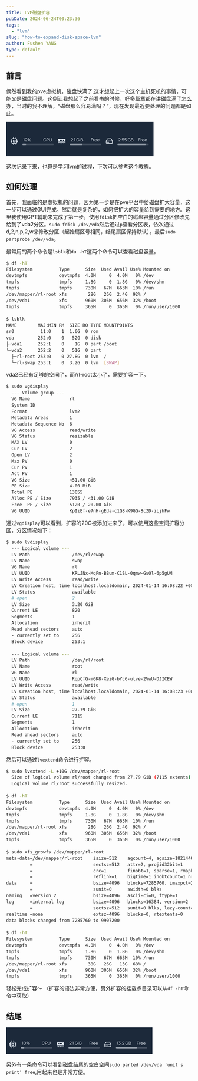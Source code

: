 ```yaml
---
title: LVM磁盘扩容
pubDate: 2024-06-24T00:23:36
tags:
  - "lvm"
slug: "how-to-expand-disk-space-lvm"
author: Fushen YANG
type: default
---
```


## 前言

偶然看到我的pve虚拟机，磁盘快满了,这才想起上一次这个主机死机的事情，可能又是磁盘问题。这倒让我想起了之前看书的时候，好多篇章都在讲磁盘满了怎么办，当时的我不理解，“磁盘那么容易满吗？”，现在发现最近要处理的问题都是如此。

![磁盘要满了](12/disk-info.png)

这次记录下来，也算是学习lvm的过程，下次可以参考这个教程。

## 如何处理

首先，我面临的是虚拟机的问题，因为第一步是在pve平台中给磁盘扩大容量，这一步可以通过GUI完成。然后就是复杂的，如何把扩大的容量给到需要的地方。这里我使用GPT辅助来完成了第一步，使用`fdisk`把空白的磁盘容量通过分区修改先给到了vda2分区。`sudo fdisk /dev/vda`然后通过`p`查看分区表，依次通过d,2,n,p,2,w来修改分区（起始扇区号相同，结尾扇区保持默认）。最后`sudo partprobe /dev/vda`。

最常用的两个命令是`lsblk`和`du -hT`这两个命令可以查看磁盘容量。

``` bash
$ df -hT
Filesystem          Type      Size  Used Avail Use% Mounted on
devtmpfs            devtmpfs  4.0M     0  4.0M   0% /dev
tmpfs               tmpfs     1.8G     0  1.8G   0% /dev/shm
tmpfs               tmpfs     730M   67M  663M  10% /run
/dev/mapper/rl-root xfs        28G   26G  2.4G  92% /
/dev/vda1           xfs       960M  305M  656M  32% /boot
tmpfs               tmpfs     365M     0  365M   0% /run/user/1000

$ lsblk
NAME        MAJ:MIN RM  SIZE RO TYPE MOUNTPOINTS
sr0          11:0    1  1.6G  0 rom
vda         252:0    0   52G  0 disk
├─vda1      252:1    0    1G  0 part /boot
└─vda2      252:2    0   51G  0 part
  ├─rl-root 253:0    0 27.8G  0 lvm  /
  └─rl-swap 253:1    0  3.2G  0 lvm  [SWAP]
```

vda2已经有足够的空间了，而/rl-root太小了，需要扩容一下。

``` bash
$ sudo vgdisplay
  --- Volume group ---
  VG Name               rl
  System ID
  Format                lvm2
  Metadata Areas        1
  Metadata Sequence No  6
  VG Access             read/write
  VG Status             resizable
  MAX LV                0
  Cur LV                2
  Open LV               2
  Max PV                0
  Cur PV                1
  Act PV                1
  VG Size               <51.00 GiB
  PE Size               4.00 MiB
  Total PE              13055
  Alloc PE / Size       7935 / <31.00 GiB
  Free  PE / Size       5120 / 20.00 GiB
  VG UUID               KpIiEf-e7nH-gEda-c1Q8-K9GQ-8cZD-iLjhFw
```

通过`vgdisplay`可以看到，扩容的20G被添加进来了，可以使用这些空间扩容分区，分区情况如下：

``` bash
$ sudo lvdisplay
  --- Logical volume ---
  LV Path                /dev/rl/swap
  LV Name                swap
  VG Name                rl
  LV UUID                KRLJNx-MqFn-BBum-C1SL-0qmw-GsOl-6p5gUM
  LV Write Access        read/write
  LV Creation host, time localhost.localdomain, 2024-01-14 16:08:22 +0800
  LV Status              available
  # open                 2
  LV Size                3.20 GiB
  Current LE             820
  Segments               1
  Allocation             inherit
  Read ahead sectors     auto
  - currently set to     256
  Block device           253:1

  --- Logical volume ---
  LV Path                /dev/rl/root
  LV Name                root
  VG Name                rl
  LV UUID                RqpCfQ-m6K8-XeiG-bYc6-ulve-2VwU-DJICEW
  LV Write Access        read/write
  LV Creation host, time localhost.localdomain, 2024-01-14 16:08:23 +0800
  LV Status              available
  # open                 1
  LV Size                27.79 GiB
  Current LE             7115
  Segments               1
  Allocation             inherit
  Read ahead sectors     auto
  - currently set to     256
  Block device           253:0
```

然后可以通过`lvextend`命令进行扩容。

``` bash
$ sudo lvextend -L +10G /dev/mapper/rl-root
  Size of logical volume rl/root changed from 27.79 GiB (7115 extents) to 37.79 GiB (9675 extents).
  Logical volume rl/root successfully resized.

$ df -hT
Filesystem          Type      Size  Used Avail Use% Mounted on
devtmpfs            devtmpfs  4.0M     0  4.0M   0% /dev
tmpfs               tmpfs     1.8G     0  1.8G   0% /dev/shm
tmpfs               tmpfs     730M   67M  663M  10% /run
/dev/mapper/rl-root xfs        28G   26G  2.4G  92% /
/dev/vda1           xfs       960M  305M  656M  32% /boot
tmpfs               tmpfs     365M     0  365M   0% /run/user/1000

$ sudo xfs_growfs /dev/mapper/rl-root
meta-data=/dev/mapper/rl-root    isize=512    agcount=4, agsize=1821440 blks
         =                       sectsz=512   attr=2, projid32bit=1
         =                       crc=1        finobt=1, sparse=1, rmapbt=0
         =                       reflink=1    bigtime=1 inobtcount=1 nrext64=0
data     =                       bsize=4096   blocks=7285760, imaxpct=25
         =                       sunit=0      swidth=0 blks
naming   =version 2              bsize=4096   ascii-ci=0, ftype=1
log      =internal log           bsize=4096   blocks=16384, version=2
         =                       sectsz=512   sunit=0 blks, lazy-count=1
realtime =none                   extsz=4096   blocks=0, rtextents=0
data blocks changed from 7285760 to 9907200

$ df -hT
Filesystem          Type      Size  Used Avail Use% Mounted on
devtmpfs            devtmpfs  4.0M     0  4.0M   0% /dev
tmpfs               tmpfs     1.8G     0  1.8G   0% /dev/shm
tmpfs               tmpfs     730M   67M  663M  10% /run
/dev/mapper/rl-root xfs        38G   26G   13G  68% /
/dev/vda1           xfs       960M  305M  656M  32% /boot
tmpfs               tmpfs     365M     0  365M   0% /run/user/1000
```

轻松完成扩容～
（扩容的语法非常方便，另外扩容的挂载点目录可以从`df -hT`命令中获取）

## 结尾

![硬盘空间充足了](12/disk-has-enough-space.png)

另外有一条命令可以看到磁盘结尾的空白空间`sudo parted /dev/vda 'unit s print' free`,用起来也是非常方便。
